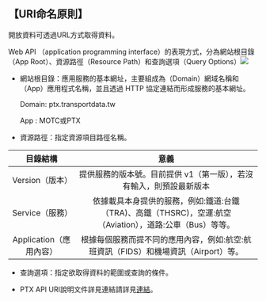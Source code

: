 ## 【URI命名原則】


開放資料可透過URL方式取得資料。

Web API （application programming interface）的表現方式，分為網站根目錄（App Root）、資源路徑（Resource Path）和查詢選項（Query Options）![ ](https://ptx.transportdata.tw/PTX/Content/Images/sample_06.jpg)



- 網站根目錄：應用服務的基本網址，主要組成為（Domain）網域名稱和（App）應用程式名稱，並且透過 HTTP 協定連結而形成服務的基本網址。

    Domain: ptx.transportdata.tw

     App : MOTC或PTX
     
- 資源路徑：指定資源項目路徑名稱。
 

| 目錄結構 |  意義  |
| :--: | :--------: |
|  Version（版本）|提供服務的版本號。目前提供 v1（第一版），若沒有輸入，則預設最新版本 |
| Service（服務）|依據載具本身提供的服務，例如:鐵道:台鐵（TRA)、高鐵（THSRC)，空運:航空（Aviation），道路:公車（Bus）等等。|
| Application（應用內容）| 根據每個服務而提不同的應用內容，例如:航空:航班資訊（FIDS）和機場資訊（Airport）等。|


- 查詢選項：指定欲取得資料的範圍或查詢的條件。

- PTX API URI說明文件詳見連結請詳見[連結](http://ptx.transportdata.tw/ptx/Download/API_URI_Convention文件_v1.pdf)。
